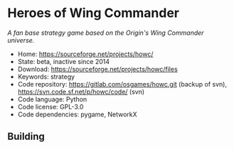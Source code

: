 # Heroes of Wing Commander

_A fan base strategy game based on the Origin's Wing Commander universe._

- Home: https://sourceforge.net/projects/howc/
- State: beta, inactive since 2014
- Download: https://sourceforge.net/projects/howc/files
- Keywords: strategy
- Code repository: https://gitlab.com/osgames/howc.git (backup of svn), https://svn.code.sf.net/p/howc/code/ (svn)
- Code language: Python
- Code license: GPL-3.0
- Code dependencies: pygame, NetworkX

## Building

